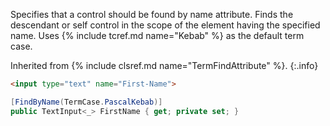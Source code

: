 Specifies that a control should be found by name attribute. Finds the descendant or self control in the scope of the element having the specified name. Uses {% include tcref.md name="Kebab" %} as the default term case.

Inherited from {% include clsref.md name="TermFindAttribute" %}.
{:.info}

```html
<input type="text" name="First-Name">
```
```cs
[FindByName(TermCase.PascalKebab)]
public TextInput<_> FirstName { get; private set; }
```